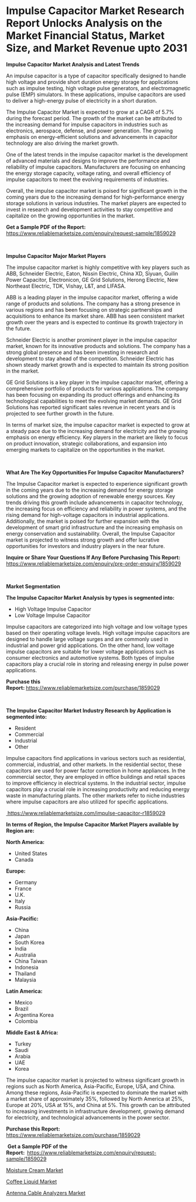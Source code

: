 <p><h1>Impulse Capacitor Market Research Report Unlocks Analysis on the Market Financial Status, Market Size, and Market Revenue upto 2031</h1></p><p><strong>Impulse Capacitor Market Analysis and Latest Trends</strong></p>
<p><p>An impulse capacitor is a type of capacitor specifically designed to handle high voltage and provide short duration energy storage for applications such as impulse testing, high voltage pulse generators, and electromagnetic pulse (EMP) simulators. In these applications, impulse capacitors are used to deliver a high-energy pulse of electricity in a short duration.</p><p>The Impulse Capacitor Market is expected to grow at a CAGR of 5.7% during the forecast period. The growth of the market can be attributed to the increasing demand for impulse capacitors in industries such as electronics, aerospace, defense, and power generation. The growing emphasis on energy-efficient solutions and advancements in capacitor technology are also driving the market growth.</p><p>One of the latest trends in the impulse capacitor market is the development of advanced materials and designs to improve the performance and reliability of impulse capacitors. Manufacturers are focusing on enhancing the energy storage capacity, voltage rating, and overall efficiency of impulse capacitors to meet the evolving requirements of industries.</p><p>Overall, the impulse capacitor market is poised for significant growth in the coming years due to the increasing demand for high-performance energy storage solutions in various industries. The market players are expected to invest in research and development activities to stay competitive and capitalize on the growing opportunities in the market.</p></p>
<p><strong>Get a Sample PDF of the Report:&nbsp;</strong> <a href="https://www.reliablemarketsize.com/enquiry/request-sample/1859029">https://www.reliablemarketsize.com/enquiry/request-sample/1859029</a></p>
<p>&nbsp;</p>
<p><strong>Impulse Capacitor Major Market Players</strong></p>
<p><p>The impulse capacitor market is highly competitive with key players such as ABB, Schneider Electric, Eaton, Nissin Electric, China XD, Siyuan, Guilin Power Capacitor, Electronicon, GE Grid Solutions, Herong Electric, New Northeast Electric, TDK, Vishay, L&T, and LIFASA.</p><p>ABB is a leading player in the impulse capacitor market, offering a wide range of products and solutions. The company has a strong presence in various regions and has been focusing on strategic partnerships and acquisitions to enhance its market share. ABB has seen consistent market growth over the years and is expected to continue its growth trajectory in the future.</p><p>Schneider Electric is another prominent player in the impulse capacitor market, known for its innovative products and solutions. The company has a strong global presence and has been investing in research and development to stay ahead of the competition. Schneider Electric has shown steady market growth and is expected to maintain its strong position in the market.</p><p>GE Grid Solutions is a key player in the impulse capacitor market, offering a comprehensive portfolio of products for various applications. The company has been focusing on expanding its product offerings and enhancing its technological capabilities to meet the evolving market demands. GE Grid Solutions has reported significant sales revenue in recent years and is projected to see further growth in the future.</p><p>In terms of market size, the impulse capacitor market is expected to grow at a steady pace due to the increasing demand for electricity and the growing emphasis on energy efficiency. Key players in the market are likely to focus on product innovation, strategic collaborations, and expansion into emerging markets to capitalize on the opportunities in the market.</p></p>
<p>&nbsp;</p>
<p><strong>What Are The Key Opportunities For Impulse Capacitor Manufacturers?</strong></p>
<p><p>The Impulse Capacitor market is expected to experience significant growth in the coming years due to the increasing demand for energy storage solutions and the growing adoption of renewable energy sources. Key trends driving this growth include advancements in capacitor technology, the increasing focus on efficiency and reliability in power systems, and the rising demand for high-voltage capacitors in industrial applications. Additionally, the market is poised for further expansion with the development of smart grid infrastructure and the increasing emphasis on energy conservation and sustainability. Overall, the Impulse Capacitor market is projected to witness strong growth and offer lucrative opportunities for investors and industry players in the near future.</p></p>
<p><strong>Inquire or Share Your Questions If Any Before Purchasing This Report:</strong> <a href="https://www.reliablemarketsize.com/enquiry/pre-order-enquiry/1859029">https://www.reliablemarketsize.com/enquiry/pre-order-enquiry/1859029</a></p>
<p>&nbsp;</p>
<p><strong>Market Segmentation</strong></p>
<p><strong>The Impulse Capacitor Market Analysis by types is segmented into:</strong></p>
<p><ul><li>High Voltage Impulse Capacitor</li><li>Low Voltage Impulse Capacitor</li></ul></p>
<p><p>Impulse capacitors are categorized into high voltage and low voltage types based on their operating voltage levels. High voltage impulse capacitors are designed to handle large voltage surges and are commonly used in industrial and power grid applications. On the other hand, low voltage impulse capacitors are suitable for lower voltage applications such as consumer electronics and automotive systems. Both types of impulse capacitors play a crucial role in storing and releasing energy in pulse power applications.</p></p>
<p><strong>Purchase this Report:&nbsp;</strong><a href="https://www.reliablemarketsize.com/purchase/1859029">https://www.reliablemarketsize.com/purchase/1859029</a></p>
<p>&nbsp;</p>
<p><strong>The Impulse Capacitor Market Industry Research by Application is segmented into:</strong></p>
<p><ul><li>Resident</li><li>Commercial</li><li>Industrial</li><li>Other</li></ul></p>
<p><p>Impulse capacitors find applications in various sectors such as residential, commercial, industrial, and other markets. In the residential sector, these capacitors are used for power factor correction in home appliances. In the commercial sector, they are employed in office buildings and retail spaces to improve efficiency in electrical systems. In the industrial sector, impulse capacitors play a crucial role in increasing productivity and reducing energy waste in manufacturing plants. The other markets refer to niche industries where impulse capacitors are also utilized for specific applications.</p></p>
<p><a href="https://www.reliablemarketsize.com/impulse-capacitor-r1859029">&nbsp;https://www.reliablemarketsize.com/impulse-capacitor-r1859029</a></p>
<p><strong>In terms of Region, the Impulse Capacitor Market Players available by Region are:</strong></p>
<p>
    <p> <strong> North America: </strong>
        <ul>
            <li>United States</li>
            <li>Canada</li>
        </ul>
        </p> 
    <p> <strong> Europe: </strong>
        <ul>
            <li>Germany</li>
            <li>France</li>
            <li>U.K.</li>
            <li>Italy</li>
            <li>Russia</li>
        </ul>
        </p> 
    <p> <strong> Asia-Pacific: </strong>
        <ul>
            <li>China</li>
            <li>Japan</li>
            <li>South Korea</li>
            <li>India</li>
            <li>Australia</li>
            <li>China Taiwan</li>
            <li>Indonesia</li>
            <li>Thailand</li>
            <li>Malaysia</li>
        </ul>
        </p> 
    <p> <strong> Latin America: </strong>
        <ul>
            <li>Mexico</li>
            <li>Brazil</li>
            <li>Argentina Korea</li>
            <li>Colombia</li>
        </ul>
        </p> 
    <p> <strong> Middle East & Africa: </strong>
        <ul>
            <li>Turkey</li>
            <li>Saudi</li>
            <li>Arabia</li>
            <li>UAE</li>
            <li>Korea</li>
        </ul>
    </p>
    </p>
<p><p>The impulse capacitor market is projected to witness significant growth in regions such as North America, Asia-Pacific, Europe, USA, and China. Among these regions, Asia-Pacific is expected to dominate the market with a market share of approximately 35%, followed by North America at 25%, Europe at 20%, USA at 15%, and China at 5%. This growth can be attributed to increasing investments in infrastructure development, growing demand for electricity, and technological advancements in the power sector.</p></p>
<p><strong>Purchase this Report: </strong><a href="https://www.reliablemarketsize.com/purchase/1859029">https://www.reliablemarketsize.com/purchase/1859029</a></p>
<p>&nbsp;<strong>Get a Sample PDF of the Report:&nbsp;&nbsp;</strong><a href="https://www.reliablemarketsize.com/enquiry/request-sample/1859029">https://www.reliablemarketsize.com/enquiry/request-sample/1859029</a></p>
<p><strong></strong></p>
<p><p><a href="https://github.com/HowardDelgaXXfnf/Market-Research-Report-List-1/blob/main/moisture-cream-market.md">Moisture Cream Market</a></p><p><a href="https://github.com/ofpaqrof92/Market-Research-Report-List-1/blob/main/coffee-liquid-market.md">Coffee Liquid Market</a></p><p><a href="https://medium.com/@paulmcglynn6456/antenna-cable-analyzers-industry-analysis-report-its-market-size-growing-with-a-cagr-of-9-8-fb021e4729fb">Antenna Cable Analyzers Market</a></p></p>